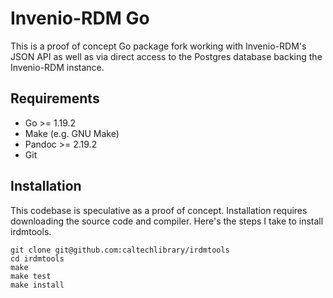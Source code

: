 
Invenio-RDM Go
==============

This is a proof of concept Go package fork working with Invenio-RDM's JSON API
as well as via direct access to the Postgres database backing the Invenio-RDM instance.

Requirements
------------

- Go >= 1.19.2
- Make (e.g. GNU Make)
- Pandoc >= 2.19.2
- Git

Installation
------------

This codebase is speculative as a proof of concept. Installation requires
downloading the source code and compiler. Here's the steps I take to
install irdmtools.

~~~
git clone git@github.com:caltechlibrary/irdmtools
cd irdmtools
make
make test
make install
~~~


